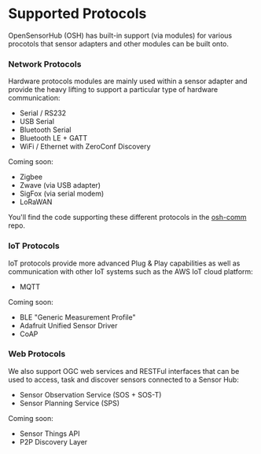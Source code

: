 Supported Protocols
===

OpenSensorHub (OSH) has built-in support (via modules) for various procotols that sensor adapters and other modules can be built onto.
 

### Network Protocols

Hardware protocols modules are mainly used within a sensor adapter and provide the heavy lifting to support a particular type of hardware communication:

- Serial / RS232
- USB Serial
- Bluetooth Serial
- Bluetooth LE + GATT
- WiFi / Ethernet with ZeroConf Discovery

Coming soon:

- Zigbee
- Zwave (via USB adapter)
- SigFox (via serial modem)
- LoRaWAN

You'll find the code supporting these different protocols in the [osh-comm](https://github.com/opensensorhub/osh-comm) repo.

 
### IoT Protocols

IoT protocols provide more advanced Plug & Play capabilities as well as communication with other IoT systems such as the AWS IoT cloud platform:

- MQTT

Coming soon:

- BLE "Generic Measurement Profile"
- Adafruit Unified Sensor Driver
- CoAP


### Web Protocols

We also support OGC web services and RESTFul interfaces that can be used to access, task and discover sensors connected to a Sensor Hub:

- Sensor Observation Service (SOS + SOS-T)
- Sensor Planning Service (SPS) 

Coming soon:

- Sensor Things API
- P2P Discovery Layer


